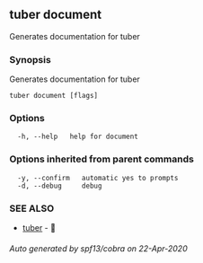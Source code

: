 ## tuber document

Generates documentation for tuber

### Synopsis

Generates documentation for tuber

```
tuber document [flags]
```

### Options

```
  -h, --help   help for document
```

### Options inherited from parent commands

```
  -y, --confirm   automatic yes to prompts
  -d, --debug     debug
```

### SEE ALSO

* [tuber](tuber.md)	 - 🥔

###### Auto generated by spf13/cobra on 22-Apr-2020
